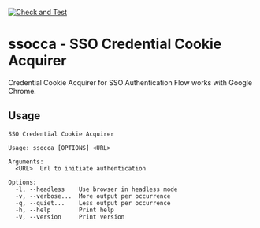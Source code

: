 [![Check and Test](https://github.com/a24k/ssocca/actions/workflows/ct.yml/badge.svg)](https://github.com/a24k/ssocca/actions/workflows/ct.yml)

# ssocca - SSO Credential Cookie Acquirer

Credential Cookie Acquirer for SSO Authentication Flow works with Google Chrome.

## Usage

```
SSO Credential Cookie Acquirer

Usage: ssocca [OPTIONS] <URL>

Arguments:
  <URL>  Url to initiate authentication

Options:
  -l, --headless    Use browser in headless mode
  -v, --verbose...  More output per occurrence
  -q, --quiet...    Less output per occurrence
  -h, --help        Print help
  -V, --version     Print version
```
